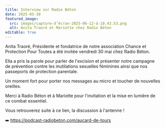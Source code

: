 ```yaml
---
title: Interview sur Radio Béton
date: 2025-05-30
featured_image:
  src: images/capture-d’écran-2025-06-12-à-10.43.53.png
  alt: Anita Traoré et Mariotte chez Radio Béton
editable: true
---
```

Anita Traoré, Présidente et fondatrice de notre association Chance et Protection Pour Toutes a été invitée vendredi 30 mai chez Radio Béton.

Ella a pris la parole pour parler de l'excision et présenter notre campagne de prévention contre les mutilations sexuelles féminines ainsi que nos passeports de protection parentale.

Un moment fort pour porter nos messages au micro et toucher de nouvelles oreilles.

Merci à Radio Béton et à Mariotte pour l'invitation et la mise en lumière de ce combat essentiel.

Vous retrouverez suite à ce lien, la discussion à l'antenne !

➡️ <https://podcast-radiobeton.com/aucard-de-tours>
